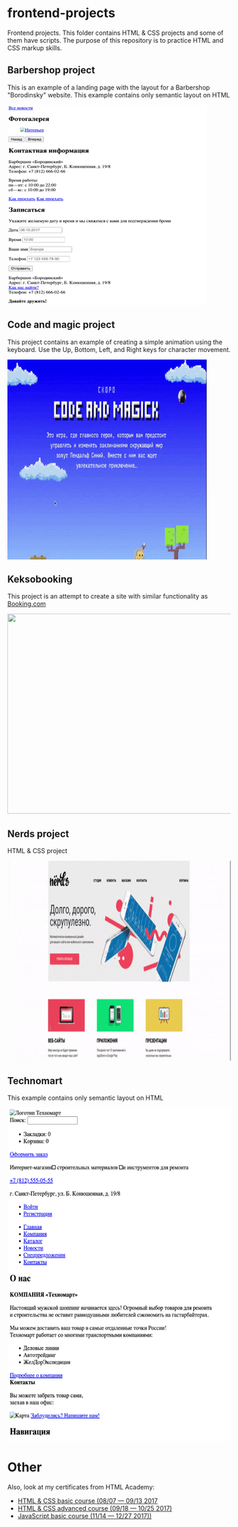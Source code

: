 # frontend-projects
Frontend projects. This folder contains HTML & CSS projects and some of them have scripts. The purpose of this repository is to practice HTML and CSS markup skills.

## Barbershop project
This is an example of a landing page with the layout for a  Barbershop "Borodinsky" website. This example contains only semantic layout on HTML

<img src="https://github.com/vsushko/frontend-projects/blob/main/img/barbershop1.png" width="450" height="450">

## Code and magic project
This project contains an example of creating a simple animation using the keyboard. Use the Up, Bottom, Left, and Right keys for character movement.

<img src="https://github.com/vsushko/frontend-projects/blob/main/img/code-and-magic.gif" width="450" height="450">

## Keksobooking
This project is an attempt to create a site with similar functionality as [Booking.com](https://booking.com)

<img src="https://github.com/vsushko/frontend-projects/blob/main/img/keksobooking.gif" width="650" height="450">

## Nerds project
HTML & CSS project 

<img src="https://github.com/vsushko/frontend-projects/blob/main/img/nerds.gif" width="750" height="450">

## Technomart
This example contains only semantic layout on HTML

<img src="https://github.com/vsushko/frontend-projects/blob/main/img/technomart.png" width="550" height="750">

# Other
Also, look at my certificates from HTML Academy:

- [HTML & CSS basic course (08/07 — 09/13 2017](https://assets.htmlacademy.ru/certificates/intensive/43/465123.pdf)
- [HTML & CSS advanced course (09/18 — 10/25 2017)](https://assets.htmlacademy.ru/certificates/intensive/47/465123.pdf)
- [JavaScript basic course (11/14 — 12/27 2017))](https://assets.htmlacademy.ru/certificates/intensive/55/465123.pdf)

